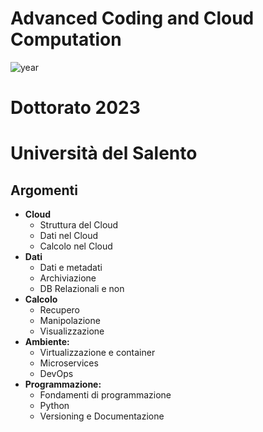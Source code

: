 # Advanced Coding and Cloud Computation
![year](https://img.shields.io/badge/PhD-2023-blue?style=plastic)
# Dottorato 2023 
# Università del Salento
## Argomenti
+ **Cloud**
  + Struttura del Cloud
  + Dati nel Cloud
  + Calcolo nel Cloud
+ **Dati**
  + Dati e metadati
  + Archiviazione
  + DB Relazionali e non
+ **Calcolo**
  + Recupero
  + Manipolazione
  + Visualizzazione
+ **Ambiente:**
  + Virtualizzazione e container
  + Microservices
  + DevOps
+ **Programmazione:**
  + Fondamenti di programmazione
  + Python
  + Versioning e Documentazione




